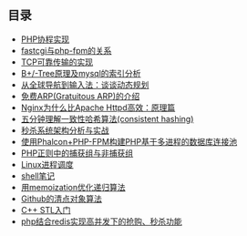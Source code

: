 ## 目录
* [PHP协程实现](https://github.com/fupengfei058/article-collection/blob/master/PHP%E5%8D%8F%E7%A8%8B%E5%AE%9E%E7%8E%B0.md)
* [fastcgi与php-fpm的关系](https://github.com/fupengfei058/article-collection/blob/master/fastcgi%E4%B8%8Ephp-fpm%E7%9A%84%E5%85%B3%E7%B3%BB.md)
* [TCP可靠传输的实现](https://github.com/fupengfei058/article-collection/blob/master/TCP%E5%8F%AF%E9%9D%A0%E4%BC%A0%E8%BE%93%E7%9A%84%E5%AE%9E%E7%8E%B0.md)
* [B+/-Tree原理及mysql的索引分析](https://github.com/fupengfei058/article-collection/blob/master/B-Tree%E5%8E%9F%E7%90%86%E5%8F%8Amysql%E7%9A%84%E7%B4%A2%E5%BC%95%E5%88%86%E6%9E%90.md)
* [从全球导航到输入法：谈谈动态规划](https://github.com/fupengfei058/article-collection/blob/master/%E4%BB%8E%E5%85%A8%E7%90%83%E5%AF%BC%E8%88%AA%E5%88%B0%E8%BE%93%E5%85%A5%E6%B3%95%EF%BC%9A%E8%B0%88%E8%B0%88%E5%8A%A8%E6%80%81%E8%A7%84%E5%88%92.md)
* [免费ARP(Gratuitous ARP)的介绍](https://github.com/fupengfei058/article-collection/blob/master/%E5%85%8D%E8%B4%B9ARP(Gratuitous%20ARP)%E7%9A%84%E4%BB%8B%E7%BB%8D.md)
* [Nginx为什么比Apache Httpd高效：原理篇](https://github.com/fupengfei058/article-collection/blob/master/Nginx%E4%B8%BA%E4%BB%80%E4%B9%88%E6%AF%94Apache%20Httpd%E9%AB%98%E6%95%88%EF%BC%9A%E5%8E%9F%E7%90%86%E7%AF%87.md)
* [五分钟理解一致性哈希算法(consistent hashing)](https://github.com/fupengfei058/article-collection/blob/master/%E4%BA%94%E5%88%86%E9%92%9F%E7%90%86%E8%A7%A3%E4%B8%80%E8%87%B4%E6%80%A7%E5%93%88%E5%B8%8C%E7%AE%97%E6%B3%95(consistent%20hashing).md)
* [秒杀系统架构分析与实战](https://github.com/fupengfei058/article-collection/blob/master/%E7%A7%92%E6%9D%80%E7%B3%BB%E7%BB%9F%E6%9E%B6%E6%9E%84%E5%88%86%E6%9E%90%E4%B8%8E%E5%AE%9E%E6%88%98.md)
* [使用Phalcon+PHP-FPM构建PHP基于多进程的数据库连接池](https://github.com/fupengfei058/article-collection/blob/master/%E4%BD%BF%E7%94%A8Phalcon+PHP-FPM%E6%9E%84%E5%BB%BAPHP%E5%9F%BA%E4%BA%8E%E5%A4%9A%E8%BF%9B%E7%A8%8B%E7%9A%84%E6%95%B0%E6%8D%AE%E5%BA%93%E8%BF%9E%E6%8E%A5%E6%B1%A0.md)
* [PHP正则中的捕获组与非捕获组](https://github.com/fupengfei058/article-collection/blob/master/PHP%E6%AD%A3%E5%88%99%E4%B8%AD%E7%9A%84%E6%8D%95%E8%8E%B7%E7%BB%84%E4%B8%8E%E9%9D%9E%E6%8D%95%E8%8E%B7%E7%BB%84.md)
* [Linux进程调度](https://github.com/fupengfei058/article-collection/blob/master/Linux%E8%BF%9B%E7%A8%8B%E8%B0%83%E5%BA%A6.md)
* [shell笔记](https://github.com/fupengfei058/article-collection/blob/master/shell%E7%AC%94%E8%AE%B0.md)
* [用memoization优化递归算法](https://github.com/fupengfei058/article-collection/blob/master/%E7%94%A8memoization%E4%BC%98%E5%8C%96%E9%80%92%E5%BD%92%E7%AE%97%E6%B3%95.md)
* [Github的清点对象算法](https://github.com/fupengfei058/article-collection/blob/master/Github%E7%9A%84%E6%B8%85%E7%82%B9%E5%AF%B9%E8%B1%A1%E7%AE%97%E6%B3%95.md)
* [C++ STL入门](https://github.com/fupengfei058/article-collection/blob/master/C%2B%2B%20STL%E5%85%A5%E9%97%A8.md)
* [php结合redis实现高并发下的抢购、秒杀功能](https://github.com/fupengfei058/article-collection/blob/master/php%E7%BB%93%E5%90%88redis%E5%AE%9E%E7%8E%B0%E9%AB%98%E5%B9%B6%E5%8F%91%E4%B8%8B%E7%9A%84%E6%8A%A2%E8%B4%AD%E3%80%81%E7%A7%92%E6%9D%80%E5%8A%9F%E8%83%BD.md)
